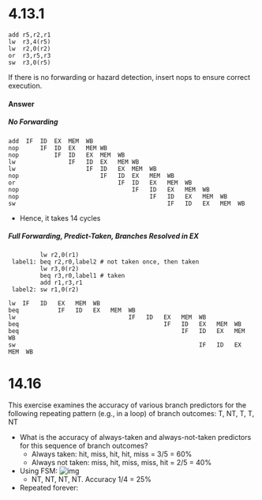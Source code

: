 # 4.13.1
```
add r5,r2,r1
lw  r3,4(r5)
lw  r2,0(r2)
or  r3,r5,r3
sw  r3,0(r5)
```
If there is no forwarding or hazard detection, insert nops to ensure correct execution.
#### Answer
##### No Forwarding
```   
add  IF  ID  EX  MEM  WB
nop      IF  ID  EX   MEM WB
nop          IF  ID   EX  MEM  WB
lw               IF   ID  EX   MEM WB
lw                    IF  ID   EX  MEM  WB
nop                       IF   ID  EX   MEM  WB
or                             IF  ID   EX   MEM  WB
nop                                IF   ID   EX   MEM  WB
nop                                     IF   ID   EX   MEM  WB
sw                                           IF   ID   EX   MEM  WB
```
* Hence, it takes 14 cycles
##### Full Forwarding, Predict-Taken, Branches Resolved in EX
```
         lw r2,0(r1)
 label1: beq r2,r0,label2 # not taken once, then taken
         lw r3,0(r2)
         beq r3,r0,label1 # taken
         add r1,r3,r1
 label2: sw r1,0(r2)
```
```
lw  IF   ID   EX   MEM  WB
beq           IF   ID   EX   MEM  WB
lw                                IF   ID   EX   MEM  WB
beq                                         IF   ID   EX   MEM  WB
beq                                              IF   ID   EX   MEM  WB
sw                                                    IF   ID   EX   MEM  WB
```


# 14.16
This exercise examines the accuracy of various branch predictors for the following repeating pattern (e.g., in a loop) of branch outcomes: T, NT, T, T, NT
* What is the accuracy of always-taken and always-not-taken predictors for this sequence of branch outcomes?
  * Always taken: hit, miss, hit, hit, miss = 3/5 = 60%
  * Always not taken: miss, hit, miss, miss, hit = 2/5 = 40%
* Using FSM: 
![img](https://i.imgur.com/k6TCoyG.png)
  * NT, NT, NT, NT. Accuracy 1/4 = 25%
* Repeated forever: 
